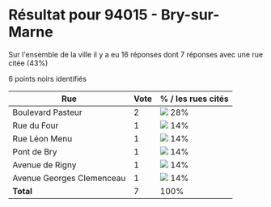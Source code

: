 # Résultat pour 94015 - Bry-sur-Marne

Sur l'ensemble de la ville il y a eu 16 réponses dont 7 réponses avec une rue citée (43%)

6 points noirs identifiés

| Rue | Vote | % / les rues cités|
|-----|------|-------------------|
| Boulevard Pasteur | 2 | <img src="../../img/bar_28.gif" />&nbsp;28%|
| Rue du Four | 1 | <img src="../../img/bar_14.gif" />&nbsp;14%|
| Rue Léon Menu | 1 | <img src="../../img/bar_14.gif" />&nbsp;14%|
| Pont de Bry | 1 | <img src="../../img/bar_14.gif" />&nbsp;14%|
| Avenue de Rigny | 1 | <img src="../../img/bar_14.gif" />&nbsp;14%|
| Avenue Georges Clemenceau | 1 | <img src="../../img/bar_14.gif" />&nbsp;14%|
| **Total** | 7 | 100%|
